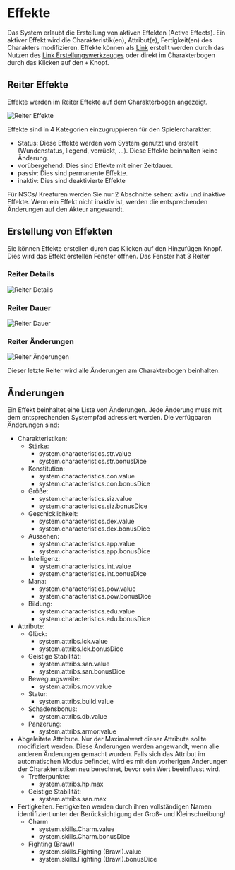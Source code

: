 # Effekte

Das System erlaubt die Erstellung von aktiven Effekten (Active Effects).
Ein aktiver Effekt wird die Charakteristik(en), Attribut(e), Fertigkeit(en) des Charakters modifizieren.
Effekte können als [Link](links.md) erstellt werden durch das Nutzen des [Link Erstellungswerkzeuges](link_creation_window.md) oder direkt im Charakterbogen durch das Klicken auf den `+` Knopf.

## Reiter Effekte

Effekte werden im Reiter Effekte auf dem Charakterbogen angezeigt.

![Reiter Effekte](../../assets/manual/effects/effects-tab.webp)

Effekte sind in 4 Kategorien einzugruppieren für den Spielercharakter:

- Status: Diese Effekte werden vom System genutzt und erstellt (Wundenstatus, liegend, verrückt, ...). Diese Effekte beinhalten keine Änderung.
- vorübergehend: Dies sind Effekte mit einer Zeitdauer.
- passiv: Dies sind permanente Effekte.
- inaktiv: Dies sind deaktivierte Effekte

Für NSCs/ Kreaturen werden Sie nur 2 Abschnitte sehen: aktiv und inaktive Effekte.
Wenn ein Effekt nicht inaktiv ist, werden die entsprechenden Änderungen auf den Akteur angewandt.

## Erstellung von Effekten

Sie können Effekte erstellen durch das Klicken auf den Hinzufügen Knopf.
Dies wird das Effekt erstellen Fenster öffnen.
Das Fenster hat 3 Reiter

### Reiter Details

![Reiter Details](../../assets/manual/effects/details-tab.webp)

### Reiter Dauer

![Reiter Dauer](../../assets/manual/effects/duration-tab.webp)

### Reiter Änderungen

![Reiter Änderungen](../../assets/manual/effects/changes-tab.webp)

Dieser letzte Reiter wird alle Änderungen am Charakterbogen beinhalten.

## Änderungen

Ein Effekt beinhaltet eine Liste von Änderungen. Jede Änderung muss mit dem entsprechenden Systempfad adressiert werden.
Die verfügbaren Änderungen sind:

- Charakteristiken:
	- Stärke:
		- system.characteristics.str.value
		- system.characteristics.str.bonusDice
	- Konstitution:
		- system.characteristics.con.value
		- system.characteristics.con.bonusDice
	- Größe:
		- system.characteristics.siz.value
		- system.characteristics.siz.bonusDice
	- Geschicklichkeit:
		- system.characteristics.dex.value
		- system.characteristics.dex.bonusDice
	- Aussehen:
		- system.characteristics.app.value
		- system.characteristics.app.bonusDice
	- Intelligenz:
		- system.characteristics.int.value
		- system.characteristics.int.bonusDice
	- Mana:
		- system.characteristics.pow.value
		- system.characteristics.pow.bonusDice
	- Bildung:
		- system.characteristics.edu.value
		- system.characteristics.edu.bonusDice
- Attribute:
	- Glück:
		- system.attribs.lck.value
		- system.attribs.lck.bonusDice
	- Geistige Stabilität:
		- system.attribs.san.value
		- system.attribs.san.bonusDice
	- Bewegungsweite:
		- system.attribs.mov.value
	- Statur:
		- system.attribs.build.value
	- Schadensbonus:
		- system.attribs.db.value
	- Panzerung:
		- system.attribs.armor.value
- Abgeleitete Attribute. Nur der Maximalwert dieser Attribute sollte modifiziert werden. Diese Änderungen werden angewandt, wenn alle anderen Änderungen gemacht wurden. Falls sich das Attribut im automatischen Modus befindet, wird es mit den vorherigen Änderungen der Charakteristiken neu berechnet, bevor sein Wert beeinflusst wird.
	- Trefferpunkte:
		- system.attribs.hp.max
	- Geistige Stabilität:
		- system.attribs.san.max
- Fertigkeiten. Fertigkeiten werden durch ihren vollständigen Namen identifiziert unter der Berücksichtigung der Groß- und Kleinschreibung!
	- Charm
		- system.skills.Charm.value
		- system.skills.Charm.bonusDice
	- Fighting (Brawl)
		- system.skills.Fighting (Brawl).value
		- system.skills.Fighting (Brawl).bonusDice
